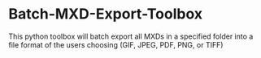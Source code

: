 # Batch-MXD-Export-Toolbox
This python toolbox will batch export all MXDs in a specified folder into a file format of the users choosing (GIF, JPEG, PDF, PNG, or TIFF)

